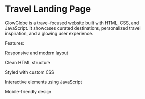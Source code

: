 # Travel Landing Page

GlowGlobe is a travel-focused website built with HTML, CSS, and JavaScript. It showcases curated destinations, personalized travel inspiration, and a glowing user experience.

Features:

Responsive and modern layout

Clean HTML structure

Styled with custom CSS

Interactive elements using JavaScript

Mobile-friendly design
